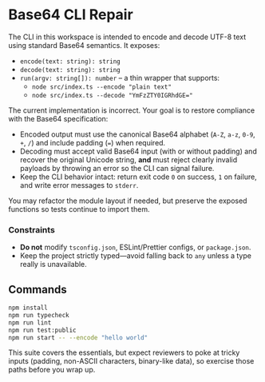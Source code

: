 # Base64 CLI Repair

The CLI in this workspace is intended to encode and decode UTF-8 text using standard Base64 semantics. It exposes:

- `encode(text: string): string`
- `decode(text: string): string`
- `run(argv: string[]): number` – a thin wrapper that supports:
  - `node src/index.ts --encode "plain text"`
  - `node src/index.ts --decode "YmFzZTY0IGRhdGE="`

The current implementation is incorrect. Your goal is to restore compliance with the Base64 specification:

- Encoded output must use the canonical Base64 alphabet (`A-Z`, `a-z`, `0-9`, `+`, `/`) and include padding (`=`) when required.
- Decoding must accept valid Base64 input (with or without padding) and recover the original Unicode string, **and** must reject clearly invalid payloads by throwing an error so the CLI can signal failure.
- Keep the CLI behavior intact: return exit code `0` on success, `1` on failure, and write error messages to `stderr`.

You may refactor the module layout if needed, but preserve the exposed functions so tests continue to import them.

### Constraints
- **Do not** modify `tsconfig.json`, ESLint/Prettier configs, or `package.json`.
- Keep the project strictly typed—avoid falling back to `any` unless a type really is unavailable.

## Commands

```bash
npm install
npm run typecheck
npm run lint
npm run test:public
npm run start -- --encode "hello world"
```

This suite covers the essentials, but expect reviewers to poke at tricky inputs (padding, non-ASCII characters, binary-like data), so exercise those paths before you wrap up.
